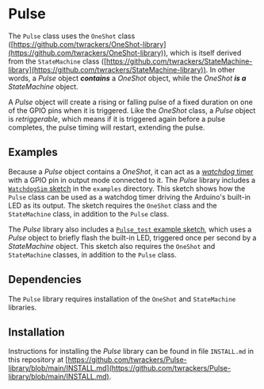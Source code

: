 # Pulse #

The `Pulse` class uses the `OneShot` class ([https://github.com/twrackers/OneShot-library](https://github.com/twrackers/OneShot-library)), which is itself derived from the `StateMachine` class ([https://github.com/twrackers/StateMachine-library](https://github.com/twrackers/StateMachine-library)).  In other words, a *Pulse* object ***contains*** a *OneShot* object, while the *OneShot* ***is a*** *StateMachine* object. 

A *Pulse* object will create a rising or falling pulse of a fixed duration on one of the GPIO pins when it is triggered.  Like the *OneShot* class, a *Pulse* object is *retriggerable*, which means if it is triggered again before a pulse completes, the pulse timing will restart, extending the pulse.

## Examples ##

Because a *Pulse* object contains a *OneShot*, it can act as a [*watchdog* timer](https://en.wikipedia.org/wiki/Watchdog_timer) with a GPIO pin in output mode connected to it.  The *Pulse* library includes a [`WatchdogSim` sketch](https://github.com/twrackers/Pulse-library/blob/main/examples/WatchdogSim/WatchdogSim.ino) in the `examples` directory.  This sketch shows how the `Pulse` class can be used as a watchdog timer driving the Arduino's built-in LED as its output.  The sketch requires the `OneShot` class and the `StateMachine` class, in addition to the `Pulse` class.

The *Pulse* library also includes a [`Pulse_test` example sketch](https://github.com/twrackers/Pulse-library/blob/main/examples/Pulse_test/Pulse_test.ino), which uses a *Pulse* object to briefly flash the built-in LED, triggered once per second by a *StateMachine* object.  This sketch also requires the `OneShot` and `StateMachine` classes, in addition to the `Pulse` class.

## Dependencies ##

The `Pulse` library requires installation of the `OneShot` and `StateMachine` libraries.

## Installation ##

Instructions for installing the *Pulse* library can be found in file `INSTALL.md` in this repository at [https://github.com/twrackers/Pulse-library/blob/main/INSTALL.md](https://github.com/twrackers/Pulse-library/blob/main/INSTALL.md).
